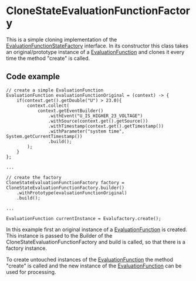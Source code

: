<!--
  ~ Licensed to the Apache Software Foundation (ASF) under one
  ~ or more contributor license agreements.  See the NOTICE file
  ~ distributed with this work for additional information
  ~ regarding copyright ownership.  The ASF licenses this file
  ~ to you under the Apache License, Version 2.0 (the
  ~ "License"); you may not use this file except in compliance
  ~ with the License.  You may obtain a copy of the License at
  ~
  ~   http://www.apache.org/licenses/LICENSE-2.0
  ~
  ~ Unless required by applicable law or agreed to in writing,
  ~ software distributed under the License is distributed on an
  ~ "AS IS" BASIS, WITHOUT WARRANTIES OR CONDITIONS OF ANY
  ~ KIND, either express or implied.  See the License for the
  ~ specific language governing permissions and limitations
  ~ under the License.
  -->
  
# CloneStateEvaluationFunctionFactory

This is a simple cloning implementation of the [EvaluationFunctionStateFactory](EVALUATION_FUNCTION_STATE_FACTORY.html) 
interface. In its constructor this class takes an original/prototype instance of a 
[EvaluationFunction](EVALUATION_FUNCTION.html) and clones it every time the method "create" is called.

## Code example

```
// create a simple EvaluationFunction
EvaluationFunction evaluationFunctionOriginal = (context) -> {
    if(context.get().getDouble("U") > 23.0){
        context.collect(
            context.getEventBuilder()
                .withEvent("U_IS_HIGHER_23_VOLTAGE")
                .withSource(context.get().getSource())
                .withTimestamp(context.get().getTimestamp())
                .withParameter("system time", System.getCurrentTimestamp())
                .build();
        );
    }
};

...

// create the factory
CloneStateEvaluationFunctionFactory factory = CloneStateEvaluationFunctionFactory.builder()
    .withPrototype(evaluationFunctionOriginal)
    .build();

...

EvaluationFunction currentInstance = Evalufactory.create();

```
In this example first an original instance of a [EvaluationFunction](EVALUATION_FUNCTION.html) is created.
This instance is passed to the Builder of the CloneStateEvaluationFunctionFactory and build is called, so that there is
a factory instance.

To create untouched instances of the [EvaluationFunction](EVALUATION_FUNCTION.html) the method "create" is called and the
new instance of the [EvaluationFunction](EVALUATION_FUNCTION.html) can be used for processing.